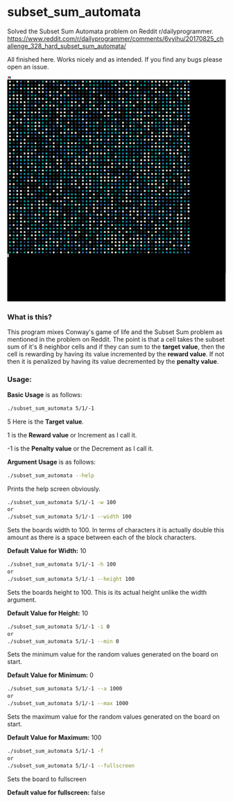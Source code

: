 # subset_sum_automata

Solved the Subset Sum Automata problem on Reddit r/dailyprogrammer. 
https://www.reddit.com/r/dailyprogrammer/comments/6vyihu/20170825_challenge_328_hard_subset_sum_automata/

All finished here. Works nicely and as intended. If you find any bugs please open an issue.

![Subset Sum Automata Gif](https://raw.githubusercontent.com/TheCynosure/subset_sum_automata/master/Subset_Sum_Automata.gif)

### What is this?

This program mixes Conway's game of life and the Subset Sum problem as mentioned in the problem on Reddit. The point is that a cell takes the subset sum of it's 8 neighbor cells and if they can sum to the __target value__, then the cell is rewarding by having its value incremented by the __reward value__. If not then it is penalized by having its value decremented by the __penalty value__.

### Usage:

__Basic Usage__ is as follows:
```bash
./subset_sum_automata 5/1/-1
```
5 Here is the __Target value__.

1 is the __Reward value__ or Increment as I call it.

-1 is the __Penalty value__ or the Decrement as I call it.


__Argument Usage__ is as follows:

```bash
./subset_sum_automata --help
```
Prints the help screen obviously.

```bash
./subset_sum_automata 5/1/-1 -w 100
or
./subset_sum_automata 5/1/-1 --width 100
```
Sets the boards width to 100. In terms of characters it is actually double this amount as there is a space between each of the block characters.

__Default Value for Width:__ 10

```bash
./subset_sum_automata 5/1/-1 -h 100
or
./subset_sum_automata 5/1/-1 --height 100
```
Sets the boards height to 100. This is its actual height unlike the width argument.

__Default Value for Height:__ 10

```bash
./subset_sum_automata 5/1/-1 -i 0
or
./subset_sum_automata 5/1/-1 --min 0
```
Sets the minimum value for the random values generated on the board on start.

__Default Value for Minimum:__ 0

```bash
./subset_sum_automata 5/1/-1 --a 1000
or
./subset_sum_automata 5/1/-1 --max 1000
```
Sets the maximum value for the random values generated on the board on start.

__Default Value for Maximum:__ 100

```bash
./subset_sum_automata 5/1/-1 -f
or
./subset_sum_automata 5/1/-1 --fullscreen
```
Sets the board to fullscreen

__Default value for fullscreen:__ false